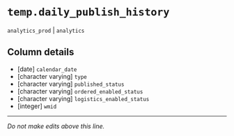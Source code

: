 # `temp.daily_publish_history`
`analytics_prod` | `analytics`

## Column details
* [date]      `calendar_date`
* [character varying] `type`
* [character varying] `published_status`
* [character varying] `ordered_enabled_status`
* [character varying] `logistics_enabled_status`
* [integer]   `wmid`

-------------------------------------------------------------------------------
*Do not make edits above this line.*
